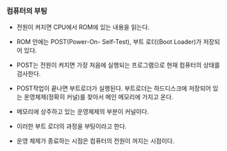 ### 컴퓨터의 부팅

* 전원이 켜지면 CPU에서 ROM에 있는 내용을 읽는다. 

* ROM 안에는 POST(Power-On- Self-Test), 부트 로더(Boot Loader)가 저장되어 있다.

* POST는 전원이 켜지면 가장 처음에 실행되는 프로그램으로 현재 컴퓨터의 상태를 검사한다.

* POST작업이 끝나면 부트로더가 실행된다. 부트로더는 하드디스크에 저장되어 있는 운영체제(정확히 커널)를 찾아서 메인 메모리에 가지고 온다.

* 메모리에 상주하고 있는 운영체제의 부분이 커널이다.

* 이러한 부트 로더의 과정을 부팅이라고 한다.

* 운영 체제가 종료하는 시점은 컴퓨터의 전원이 꺼지는 시점이다.
